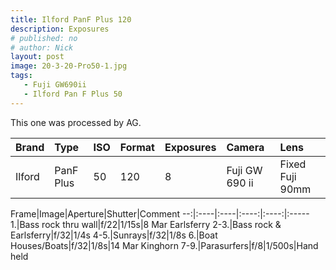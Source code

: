 ```yaml
---
title: Ilford PanF Plus 120
description: Exposures
# published: no
# author: Nick
layout: post
image: 20-3-20-Pro50-1.jpg
tags:
   - Fuji GW690ii
   - Ilford Pan F Plus 50
---
```

This one was processed by AG.

Brand|Type|ISO|Format|Exposures|Camera|Lens
:----|:---|:--|:-----|:--------|:-----|:----
Ilford|PanF Plus|50|120|8|Fuji GW 690 ii|Fixed Fuji 90mm

Frame|Image|Aperture|Shutter|Comment
--:|:----|:----|:----:|:----:|:-----
1.|Bass rock thru wall|f/22|1/15s|8 Mar Earlsferry
2-3.|Bass rock & Earlsferry|f/32|1/4s 
4-5.|Sunrays|f/32|1/8s 
6.|Boat Houses/Boats|f/32|1/8s|14 Mar Kinghorn
7-9.|Parasurfers|f/8|1/500s|Hand held 
